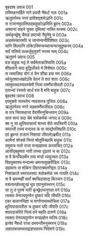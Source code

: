 बृहदश्व उवाच	001  
तस्मिन्नन्तर्हिते नागे प्रययौ नैषधो नलः	001a  
ऋतुपर्णस्य नगरं प्राविशद्दशमेऽहनि	001c  
स राजानमुपातिष्ठद्बाहुकोऽहमिति ब्रुवन्	002a  
अश्वानां वाहने युक्तः पृथिव्यां नास्ति मत्समः	002c  
अर्थकृच्छ्रेषु चैवाहं प्रष्टव्यो नैपुणेषु च	003a  
अन्नसंस्कारमपि च जानाम्यन्यैर्विशेषतः	003c  
यानि शिल्पानि लोकेऽस्मिन्यच्चाप्यन्यत्सुदुष्करम्	004a  
सर्वं यतिष्ये तत्कर्तुमृतुपर्ण भरस्व माम्	004c  
ऋतुपर्ण उवाच	005  
वस बाहुक भद्रं ते सर्वमेतत्करिष्यसि	005a  
शीघ्रयाने सदा बुद्धिर्धीयते मे विशेषतः	005c  
स त्वमातिष्ठ योगं तं येन शीघ्रा हया मम	006a  
भवेयुरश्वाध्यक्षोऽसि वेतनं ते शतं शताः	006c  
त्वामुपस्थास्यतश्चेमौ नित्यं वार्ष्णेयजीवलौ	007a  
एताभ्यां रंस्यसे सार्धं वस वै मयि बाहुक	007c  
बृहदश्व उवाच	008  
एवमुक्तो नलस्तेन न्यवसत्तत्र पूजितः	008a  
ऋतुपर्णस्य नगरे सहवार्ष्णेयजीवलः	008c  
स तत्र निवसन्राजा वैदर्भीमनुचिन्तयन्	009a  
सायं सायं सदा चेमं श्लोकमेकं जगाद ह	009c  
क्व नु सा क्षुत्पिपासार्ता श्रान्ता शेते तपस्विनी	010a  
स्मरन्ती तस्य मन्दस्य कं वा साद्योपतिष्ठति	010c  
एवं ब्रुवन्तं राजानं निशायां जीवलोऽब्रवीत्	011a  
कामेनां शोचसे नित्यं श्रोतुमिच्छामि बाहुक	011c  
तमुवाच नलो राजा मन्दप्रज्ञस्य कस्यचित्	012a  
आसीद्बहुमता नारी तस्या दृढतरं च सः	012c  
स वै केनचिदर्थेन तया मन्दो व्ययुज्यत	013a  
विप्रयुक्तश्च मन्दात्मा भ्रमत्यसुखपीडितः	013c  
दह्यमानः स शोकेन दिवारात्रमतन्द्रितः	014a  
निशाकाले स्मरंस्तस्याः श्लोकमेकं स्म गायति	014c  
स वै भ्रमन्महीं सर्वां क्वचिदासाद्य किञ्चन	015a  
वसत्यनर्हस्तद्दुःखं भूय एवानुसंस्मरन्	015c  
सा तु तं पुरुषं नारी कृच्छ्रेऽप्यनुगता वने	016a  
त्यक्ता तेनाल्पपुण्येन दुष्करं यदि जीवति	016c  
एका बालानभिज्ञा च मार्गाणामतथोचिता	017a  
क्षुत्पिपासापरीता च दुष्करं यदि जीवति	017c  
श्वापदाचरिते नित्यं वने महति दारुणे	018a  
त्यक्ता तेनाल्पपुण्येन मन्दप्रज्ञेन मारिष	018c  
इत्येवं नैषधो राजा दमयन्तीमनुस्मरन्	019a  
अज्ञातवासमवसद्राज्ञस्तस्य निवेशने	019c  

